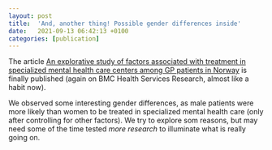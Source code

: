 ```yaml
---
layout: post
title:  'And, another thing! Possible gender differences inside'
date:   2021-09-13 06:42:13 +0100
categories: [publication]
---
```

The article [An explorative study of factors associated with treatment in specialized mental health care centers among GP patients in Norway](https://rdcu.be/cxIco) is finally published (again on BMC Health Services Research, almost like a habit now).

We observed some interesting gender differences, as male patients were more likely than women to be treated in specialized mental health care (only after controlling for other factors). We try to explore som reasons, but may need some of the time tested _more research_ to illuminate what is really going on.
